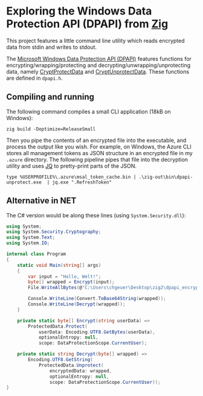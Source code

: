# Exploring the Windows Data Protection API (DPAPI) from [Zig](https://ziglang.org/)

This project features a little command line utility which reads encrypted data from stdin and writes to stdout.

The [Microsoft Windows Data Protection API (DPAPI)](https://learn.microsoft.com/en-us/windows/win32/api/dpapi/) features functions for encrypting/wrapping/protecting and decrypting/unwrapping/unprotecting data, namely [CryptProtectData](https://learn.microsoft.com/en-us/windows/win32/api/dpapi/nf-dpapi-cryptprotectdata) and [CryptUnprotectData](https://learn.microsoft.com/en-us/windows/win32/api/dpapi/nf-dpapi-cryptunprotectdata). These functions are defined in `dpapi.h`. 

## Compiling and running

The following command compiles a small CLI application (18kB on Windows):

```shell
zig build -Doptimize=ReleaseSmall
```

Then you pipe the contents of an encrypted file into the executable, and process the output like you wish. For example, on Windows, the Azure CLI stores all management tokens as JSON structure in an encrypted file in my `.azure` directory. The following pipeline pipes that file into the decryption utility and uses [JQ](https://jqlang.github.io/jq/) to pretty-print parts of the JSON.

```shell
type %USERPROFILE%\.azure\msal_token_cache.bin | .\zig-out\bin\dpapi-unprotect.exe  | jq.exe ".RefreshToken"
```

## Alternative in NET

The C# version would be along these lines (using `System.Security.dll`):

```csharp
using System;
using System.Security.Cryptography;
using System.Text;
using System.IO;

internal class Program
{
    static void Main(string[] args)
    {
        var input = "Hallo, Welt!";
        byte[] wrapped = Encrypt(input);
        File.WriteAllBytes(@"C:\Users\chgeuer\Desktop\zig2\dpapi_encrypted.bin", wrapped);

        Console.WriteLine(Convert.ToBase64String(wrapped));
        Console.WriteLine(Decrypt(wrapped));
    }

    private static byte[] Encrypt(string userData) =>
        ProtectedData.Protect(
            userData: Encoding.UTF8.GetBytes(userData),
            optionalEntropy: null,
            scope: DataProtectionScope.CurrentUser);

    private static string Decrypt(byte[] wrapped) =>
        Encoding.UTF8.GetString(
            ProtectedData.Unprotect(
                encryptedData: wrapped,
                optionalEntropy: null, 
                scope: DataProtectionScope.CurrentUser));
}
```